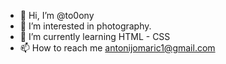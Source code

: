 - 👋 Hi, I’m @to0ony
- 👀 I’m interested in photography.
- 🌱 I’m currently learning HTML - CSS
- 📫 How to reach me antonijomaric1@gmail.com

<!---
to0ony/to0ony is a ✨ special ✨ repository because its `README.md` (this file) appears on your GitHub profile.
You can click the Preview link to take a look at your changes.
--->
